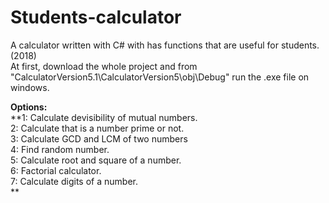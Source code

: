# Students-calculator
A calculator written with C# with has functions that are useful for students.(2018)<br />
At first, download the whole project and from "CalculatorVersion5.1\CalculatorVersion5\obj\Debug" run the .exe file on windows.<br />

**Options:<br />**
**1: Calculate devisibility of mutual numbers.<br />
2: Calculate that is a number prime or not.<br />
3: Calculate GCD and LCM of two numbers<br />
4: Find random number.<br />
5: Calculate root and square of a number.<br />
6: Factorial calculator.<br />
7: Calculate digits of a number.<br />
**
